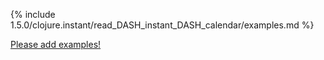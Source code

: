 {% include 1.5.0/clojure.instant/read_DASH_instant_DASH_calendar/examples.md %}

[Please add examples!](https://github.com/arrdem/grimoire/edit/master/_includes/1.6.0/clojure.instant/read_DASH_instant_DASH_calendar/examples.md)
